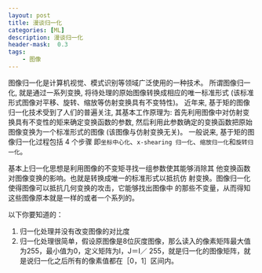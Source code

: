 ```yaml
---
layout: post
title: 漫谈归一化
categories: [ML]
description: 漫谈归一化
header-mask:  0.3
tags: 
    - 图像
---
```


图像归一化是计算机视觉、模式识别等领域广泛使用的一种技术。
所谓图像归一化, 就是通过一系列变换, 将待处理的原始图像转换成相应的唯一标准形式
(该标准形式图像对平移、旋转、缩放等仿射变换具有不变特性)。 
近年来, 基于矩的图像归一化技术受到了人们的普遍关注, 其基本工作原理为:
 首先利用图像中对仿射变换具有不变性的矩来确定变换函数的参数, 
 然后利用此参数确定的变换函数把原始图像变换为一个标准形式的图像
 (该图像与仿射变换无关)。  一般说来, 基于矩的图像归一化过程包括 4 个步骤 
 即`坐标中心化`、`x-shearing 归一化`、`缩放归一化`和`旋转归一化`。

基本上归一化思想是利用图像的不变矩寻找一组参数使其能够消除其
他变换函数对图像变换的影响。也就是转换成唯一的标准形式以抵抗仿
射变换。图像归一化使得图像可以抵抗几何变换的攻击，它能够找出图像中
的那些不变量，从而得知这些图像原本就是一样的或者一个系列的。

以下你要知道的： 
1. 归一化处理并没有改变图像的对比度 
2. 归一化处理很简单，假设原图像是8位灰度图像，那么读入的像素矩阵最大值为255，最小值为0，定义矩阵为I，J＝I／
255，就是归一化的图像矩阵，就是说归一化之后所有的像素值都在［0，1］区间内。
